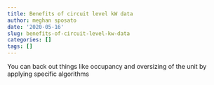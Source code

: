 ```yaml
---
title: Benefits of circuit level kW data
author: meghan sposato
date: '2020-05-16'
slug: benefits-of-circuit-level-kw-data
categories: []
tags: []
---
```


You can back out things like occupancy and oversizing of the unit by applying specific algorithms